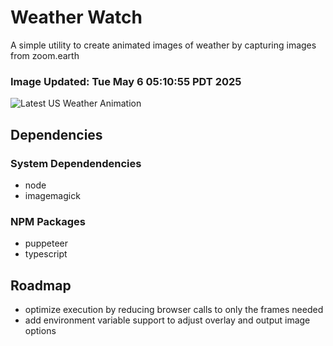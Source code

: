 # Weather Watch

A simple utility to create animated images of weather by capturing images from zoom.earth

### Image Updated: Tue May  6 05:10:55 PDT 2025

![Latest US Weather Animation](animations/2025-05-06.webp)

## Dependencies
### System Dependendencies
* node
* imagemagick
### NPM Packages
* puppeteer
* typescript

## Roadmap
* optimize execution by reducing browser calls to only the frames needed
* add environment variable support to adjust overlay and output image options
